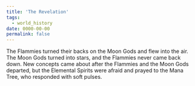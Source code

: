 ```yaml
---
title: 'The Revelation'
tags:
  - world_history
date: 0000-00-00
permalink: false
---
```

The Flammies turned their backs on the Moon Gods and flew into the air. The Moon Gods turned into stars, and the Flammies never came back down. New concepts came about after the Flammies and the Moon Gods departed, but the Elemental Spirits were afraid and prayed to the Mana Tree, who responded with soft pulses.